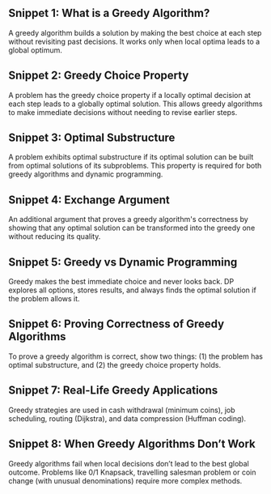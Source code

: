 ## Snippet 1: What is a Greedy Algorithm? 
A greedy algorithm builds a solution by making the best choice at each step without revisiting past decisions. It works only when local optima leads to a global optimum.

## Snippet 2: Greedy Choice Property  
A problem has the greedy choice property if a locally optimal decision at each step leads to a globally optimal solution. This allows greedy algorithms to make immediate decisions without needing to revise earlier steps.

## Snippet 3: Optimal Substructure  
A problem exhibits optimal substructure if its optimal solution can be built from optimal solutions of its subproblems. This property is required for both greedy algorithms and dynamic programming.

## Snippet 4: Exchange Argument
An additional argument that proves a greedy algorithm's correctness by showing that any optimal solution can be transformed into the greedy one without reducing its quality.

## Snippet 5: Greedy vs Dynamic Programming  
Greedy makes the best immediate choice and never looks back. DP explores all options, stores results, and always finds the optimal solution if the problem allows it.

## Snippet 6: Proving Correctness of Greedy Algorithms  
To prove a greedy algorithm is correct, show two things: (1) the problem has optimal substructure, and (2) the greedy choice property holds.

## Snippet 7: Real-Life Greedy Applications  
Greedy strategies are used in cash withdrawal (minimum coins), job scheduling, routing (Dijkstra), and data compression (Huffman coding).

## Snippet 8: When Greedy Algorithms Don’t Work  
Greedy algorithms fail when local decisions don’t lead to the best global outcome. Problems like 0/1 Knapsack, travelling salesman problem or coin change (with unusual denominations) require more complex methods.


